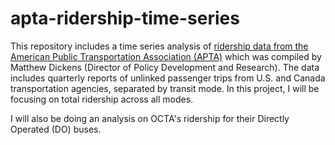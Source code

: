 # apta-ridership-time-series
This repository includes a time series analysis of [ridership data from the American Public Transportation Association (APTA)](https://www.apta.com/research-technical-resources/transit-statistics/ridership-report/) which was compiled by Matthew Dickens (Director of Policy Development and Research). The data includes quarterly reports of unlinked passenger trips from U.S. and Canada transportation agencies, separated by transit mode. In this project, I will be focusing on total ridership across all modes.

I will also be doing an analysis on OCTA's ridership for their Directly Operated (DO) buses.

